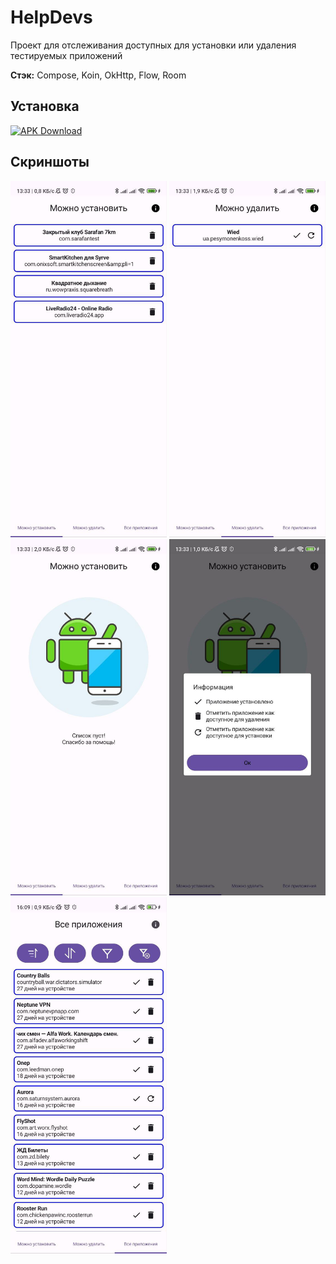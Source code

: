 # HelpDevs

Проект для отслеживания доступных для установки или удаления тестируемых приложений

**Стэк:** Compose, Koin, OkHttp, Flow, Room

## Установка
[![APK Download](https://img.shields.io/badge/APK-Download-brightgreen?logo=android)](https://github.com/mrKurilin/HelpDevs/releases/download/HelpDevs_1.0.0/HelpDevs_1.0.0.apk)

## Скриншоты
<p float="left">
    <img src="https://github.com/mrKurilin/HelpDevs/blob/main/screenshots/apps_to_install.jpg" width="250"> 
    <img src="https://github.com/mrKurilin/HelpDevs/blob/main/screenshots/apps_to_delete.jpg" width="250"> 
    <img src="https://github.com/mrKurilin/HelpDevs/blob/main/screenshots/empty_list.jpg" width="250"> 
    <img src="https://github.com/mrKurilin/HelpDevs/blob/main/screenshots/info_dialog.jpg" width="250"> 
    <img src="https://github.com/mrKurilin/HelpDevs/blob/main/screenshots/all_apps.jpg" width="250"> 
</p> 
